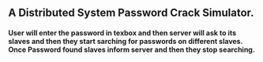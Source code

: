 ## A Distributed System Password Crack Simulator. 
#### User will enter the password in texbox and then server will ask to its slaves and then they start sarching for passwords on different slaves. Once Password found slaves inform server and then they stop searching. 
